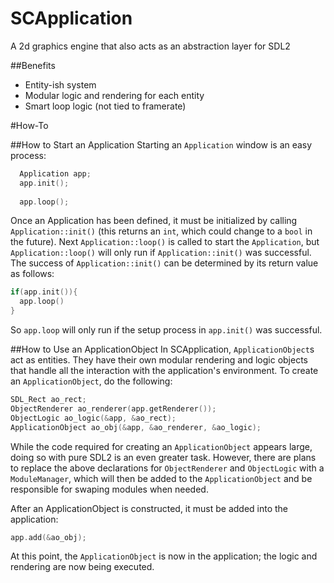 # SCApplication
A 2d graphics engine that also acts as an abstraction layer for SDL2


##Benefits
- Entity-ish system
- Modular logic and rendering for each entity
- Smart loop logic (not tied to framerate)


#How-To

##How to Start an Application
Starting an `Application` window is an easy process:

```C++
  Application app;
  app.init();
  
  app.loop();
```

Once an Application has been defined, it must be initialized by calling `Application::init()` (this returns an `int`, which could change to a `bool` in the future). Next `Application::loop()` is called to start the `Application`, but `Application::loop()` will only run if `Application::init()` was successful. The success of `Application::init()` can be determined by its return value as follows:

```C++
if(app.init()){
  app.loop()
}
```

So `app.loop` will only run if the setup process in `app.init()` was successful.


##How to Use an ApplicationObject
In SCApplication, `ApplicationObject`s act as entities. They have their own modular rendering and logic objects that handle all the interaction with the application's environment. To create an `ApplicationObject`, do the following:

```C++
SDL_Rect ao_rect;
ObjectRenderer ao_renderer(app.getRenderer());
ObjectLogic ao_logic(&app, &ao_rect);
ApplicationObject ao_obj(&app, &ao_renderer, &ao_logic);
```

While the code required for creating an `ApplicationObject` appears large, doing so with pure SDL2 is an even greater task. However, there are plans to replace the above declarations for `ObjectRenderer` and `ObjectLogic` with a `ModuleManager`, which will then be added to the `ApplicationObject` and be responsible for swaping modules when needed.

After an ApplicationObject is constructed, it must be added into the application:

```C++
app.add(&ao_obj);
```

At this point, the `ApplicationObject` is now in the application; the logic and rendering are now being executed. 
